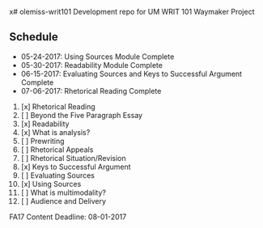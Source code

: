 x# olemiss-writ101
Development repo for UM WRIT 101 Waymaker Project

## Schedule 
- 05-24-2017: Using Sources Module Complete 
- 05-30-2017: Readability Module Complete
- 06-15-2017: Evaluating Sources and Keys to Successful Argument Complete
- 07-06-2017: Rhetorical Reading Complete

1. [x] Rhetorical Reading
2. [ ] Beyond the Five Paragraph Essay
3. [x] Readability
4. [x] What is analysis?
5. [ ] Prewriting
6. [ ] Rhetorical Appeals
7. [ ] Rhetorical Situation/Revision
8. [x] Keys to Successful Argument
9. [ ] Evaluating Sources
10. [x] Using Sources
11. [ ] What is multimodality?
12. [ ] Audience and Delivery

FA17 Content Deadline: 08-01-2017




